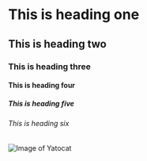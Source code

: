 # This is heading one
## This is heading two
### This is heading three
#### This is heading four
##### This is heading five
###### This is heading six

![Image of Yatocat](https://octodex.github.com/images/yaktocat.png)

